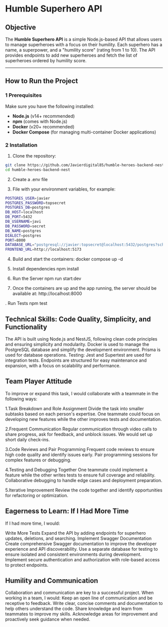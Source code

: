 # Humble Superhero API

## Objective

The **Humble Superhero API** is a simple Node.js-based API that allows users to manage superheroes with a focus on their humility. Each superhero has a name, a superpower, and a "humility score" (rating from 1 to 10). The API provides endpoints to add new superheroes and fetch the list of superheroes ordered by humility score.

---

## How to Run the Project

### 1 Prerequisites

Make sure you have the following installed:

- **Node.js** (v14+ recommended)
- **npm** (comes with Node.js)
- **Docker** (v20+ recommended)
- **Docker Compose** (for managing multi-container Docker applications)

### 2 Installation

1. Clone the repository:

```bash
git clone https://github.com/Javierdigital85/humble-heroes-backend-nest
cd humble-heroes-backend-nest
```

2. Create a .env file

3. File with your environment variables, for example:

```bash
POSTGRES_USER=javier
POSTGRES_PASSWORD=topsecret
POSTGRES_DB=postgres
DB_HOST=localhost
DB_PORT=5432
DB_USERNAME=javi
DB_PASSWORD=secret
DB_NAME=postgres
DIALECT=postgres
PORT=8000
DATABASE_URL="postgresql://javier:topsecret@localhost:5432/postgres?schema=public"
FRONTEND_URL=http://localhost:5173
```

4. Build and start the containers:
   docker compose up -d

5. Install dependencies
   npm install

6. Run the Server
   npm run start:dev

7. Once the containers are up and the app running, the server should be available at:
   http://localhost:8000

. Run Tests
npm test

## Technical Skills: Code Quality, Simplicity, and Functionality

The API is built using Node.js and NestJS, following clean code principles and ensuring simplicity and modularity.
Docker is used to manage the PostgreSQL database and simplify the development environment.
Prisma is used for database operations.
Testing: Jest and Supertest are used for integration tests.
Endpoints are structured for easy maintenance and expansion, with a focus on scalability and performance.

## Team Player Attitude

To improve or expand this task, I would collaborate with a teammate in the following ways:

1.Task Breakdown and Role Assignment
Divide the task into smaller subtasks based on each person's expertise.
One teammate could focus on developing new features while the other improves tests and documentation.

2.Frequent Communication
Regular communication through video calls to share progress, ask for feedback, and unblock issues.
We would set up short daily check-ins.

3.Code Reviews and Pair Programming
Frequent code reviews to ensure high code quality and identify issues early.
Pair programming sessions for complex features or debugging.

4.Testing and Debugging Together
One teammate could implement a feature while the other writes tests to ensure full coverage and reliability.
Collaborative debugging to handle edge cases and deployment preparation.

5.Iterative Improvement
Review the code together and identify opportunities for refactoring or optimization.

## Eagerness to Learn: If I Had More Time

If I had more time, I would:

Write More Tests
Expand the API by adding endpoints for superhero updates, deletions, and searching.
Implement Swagger Documentation
Create comprehensive Swagger documentation to improve the developer experience and API discoverability.
Use a separate database for testing to ensure isolated and consistent environments during development.
Implement secure authentication and authorization with role-based access to protect endpoints.

## Humility and Communication

Collaboration and communication are key to a successful project. When working in a team, I would:
Keep an open line of communication and be receptive to feedback.
Write clear, concise comments and documentation to help others understand the code.
Share knowledge and learn from teammates to improve my skills.
Acknowledge areas for improvement and proactively seek guidance when needed.
